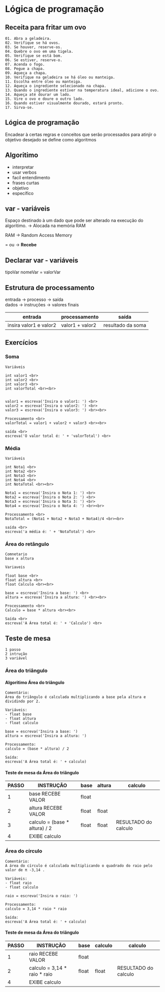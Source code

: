 # Lógica de programação 

## Receita para fritar um ovo 

    01. Abra a geladeira.
    02. Verifique se há ovos.
    03. Se houver, reserve-os.
    04. Quebre o ovo em uma tigela.
    05. Verifique se está bom.
    06. Se estiver, reserve-o.
    07. Acenda o fogo.
    08. Pegue a chapa.
    09. Aqueça a chapa.
    10. Verifique na geladeira se há óleo ou manteiga.
    11. Escolha entre óleo ou manteiga.
    12. Aqueça o ingrediente selecionado na chapa.
    13. Quando o ingrediente estiver na temperatura ideal, adicione o ovo.
    14. Aqueça até dourar um lado.
    15. Vire o ovo e doure o outro lado.
    16. Quando estiver visualmente dourado, estará pronto.
    17. Sirva-se.

## Lógica de programação 

Encadear à certas regras e conceitos que serão processados para atinjir o objetivo desejado se define como algoritmos

## Algoritimo 
- interpretar
- usar verbos 
- facíl entendimento  
- frases curtas 
- objetivo 
- específico 

## var - variáveis 
Espaço destinado à um dado que pode ser alterado na execução do algoritimo.
-> Alocada na memória RAM 

RAM -> Random Access Memory 

= ou -> **Recebe**

## Declarar var - variáveis 

tipoVar nomeVar = valorVar

## Estrutura de processamento 

entrada -> processo     -> saída  
dados   -> instruções   -> valores finais

| entrada |  processamento | saída | 
|---|---|---|
|  insira valor1 e valor2 | valor1 + valor2  | resultado da soma    |  


## Exercícios

### Soma
    Variáveis 

    int valor1 <br>
    int valor2 <br>
    int valor3 <br>
    int valorTotal <br><br>


    valor1 = escreva('Insira o valor1: ') <br>
    valor2 = escreva('Insira o valor2: ') <br>
    valor3 = escreva('Insira o valor3: ') <br><br>

    Processamento <br>
    valorTotal = valor1 + valor2 + valor3 <br><br>

    saída <br>
    escreva('O valor total é: ' + 'valorTotal') <br>

### Média 

    Variáveis 

    int Nota1 <br>
    int Nota2 <br>
    int Nota3 <br>
    int Nota4 <br>
    int NotaTotal <br><br>

    Nota1 = escreva('Insira o Nota 1: ') <br>
    Nota2 = escreva('Insira o Nota 2: ') <br>
    Nota3 = escreva('Insira o Nota 3: ') <br>
    Nota4 = escreva('Insira o Nota 4: ') <br><br>

    Processamento <br>
    NotaTotal = (Nota1 + Nota2 + Nota3 + Nota4)/4 <br><br>

    saída <br>
    escreva('a média é: ' + 'NotaTotal') <br>

### Área do retângulo 

    Comnetario 
    base x altura 

    Variaveis 

    float base <br>
    float altura <br>
    float Calculo <br><br>

    base = escreva('Insira a base: ') <br>
    altura = escreva('Insira a altura: ') <br><br>

    Processamento <br>
    Calculo = base * altura <br><br>

    Saída <br>
    escreva('A Área total é: ' + 'Calculo') <br>

## Teste de mesa 

    1 passo  
    2 intrução  
    3 variável 

### Área do triângulo
#### Algoritimo Área do triângulo

    Comentário:
    Área do triângulo é calculada multiplicando a base pela altura e dividindo por 2.

    Variáveis:
    - float base
    - float altura
    - float calculo

    base = escreva('Insira a base: ')
    altura = escreva('Insira a altura: ')

    Processamento:
    calculo = (base * altura) / 2

    Saída:
    escreva('A Área total é: ' + calculo)

#### Teste de mesa da Área do triângulo


| PASSO          | INSTRUÇÃO                     | base       | altura         |calculo
|----------------|-------------------------------|------------|----------------|----------------------|
| 1              | base RECEBE VALOR             | float      |                |                      |
| 2              | altura RECEBE VALOR           | float      | float          |                      |
| 3              | calculo = (base * altura) / 2 | float      | float          | RESULTADO do calculo |
| 4              | EXIBE calculo                 |            |                |                      |   


### Área do círculo

    Comentário:
    A área do círculo é calculada multiplicando o quadrado do raio pelo valor de π -3,14 .

    Variáveis:
    - float raio
    - float calculo

    raio = escreva('Insira o raio: ')

    Processamento:
    calculo = 3,14 * raio * raio

    Saída:
    escreva('A Área total é: ' + calculo)

#### Teste de mesa da Área do triângulo


| PASSO          | INSTRUÇÃO                     | base       | calculo        |calculo
|----------------|-------------------------------|------------|----------------|----------------------|
| 1              | raio RECEBE VALOR             | float      |                |                      |
| 2              | calculo = 3,14 * raio * raio  | float      | float          | RESULTADO do calculo |
| 4              | EXIBE calculo                 |            |                |                      | 


